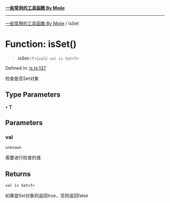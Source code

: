 [**一些常用的工具函数 By Mojie**](../README.md)

***

[一些常用的工具函数 By Mojie](../globals.md) / isSet

# Function: isSet()

> **isSet**\<`T`\>(`val`): `val is Set<T>`

Defined in: [is.ts:137](https://github.com/mojiefong/utils/blob/8d43a08c9cee3486bdce98ae9522c4a66e3c2c71/src/is.ts#L137)

检查是否Set对象

## Type Parameters

• **T**

## Parameters

### val

`unknown`

需要进行检查的值

## Returns

`val is Set<T>`

如果是Set对象则返回true，否则返回false

